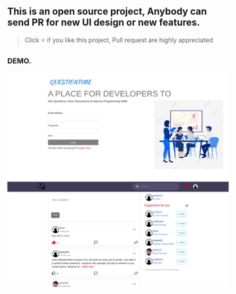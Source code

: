 ## This is an open source project, Anybody can send PR for new UI design or new features.

> Click :star: if you like this project, Pull request are highly appreciated

### DEMO.

![Screenshots](./frontend/src/images/login.png)
![Screenshots](./frontend/src/images/demo.png)
